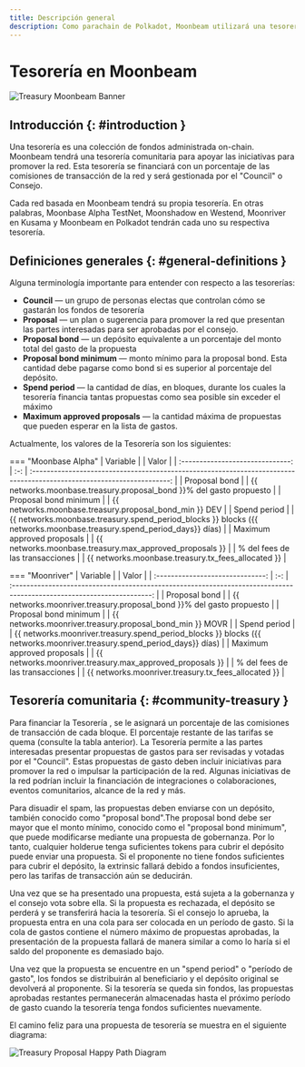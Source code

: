 ```yaml
---
title: Descripción general
description: Como parachain de Polkadot, Moonbeam utilizará una tesorería  on-chain controlada por los miembros del consejo, que permite a las partes interesadas presentar propuestas para promover en la red.
---
```


# Tesorería en Moonbeam

![Treasury Moonbeam Banner](/images/learn/features/treasury/treasury-overview-banner.png)

## Introducción {: #introduction } 

Una tesorería es una colección de fondos administrada on-chain. Moonbeam tendrá una tesorería comunitaria para apoyar las iniciativas para promover la red. Esta tesorería se financiará con un porcentaje de las comisiones de transacción de la red y será gestionada por  el "Council" o Consejo.

Cada red basada en Moonbeam tendrá su propia tesorería. En otras palabras, Moonbase Alpha TestNet, Moonshadow en Westend, Moonriver en Kusama y Moonbeam en Polkadot tendrán cada uno su respectiva tesorería.

## Definiciones generales {: #general-definitions } 

Alguna terminología importante para entender con respecto a las tesorerías:

- **Council** — un grupo de personas electas que controlan cómo se gastarán los fondos de tesorería
- **Proposal** — un plan o sugerencia para promover la red que presentan las partes interesadas para ser aprobadas por el consejo.
- **Proposal bond** — un depósito equivalente a un porcentaje del monto total del gasto de la propuesta
- **Proposal bond minimum** — monto mínimo para la proposal bond.  Esta cantidad debe pagarse como bond si es superior al porcentaje del depósito.
- **Spend period** — la cantidad de días, en bloques, durante los cuales la tesorería financia tantas propuestas como sea posible sin exceder el máximo
- **Maximum approved proposals** — la cantidad máxima de propuestas que pueden esperar en la lista de gastos.

Actualmente, los valores de la Tesorería son los siguientes:

=== "Moonbase Alpha"
    |             Variable             |     |                                                             Valor                                                      |
    | :------------------------------: | :-: | :--------------------------------------------------------------------------------------------------------------------: |
    |           Proposal bond          |     |                            {{ networks.moonbase.treasury.proposal_bond }}% del gasto propuesto                       |
    |       Proposal bond minimum      |     |                                  {{ networks.moonbase.treasury.proposal_bond_min }} DEV                              |
    |           Spend period           |     |  {{ networks.moonbase.treasury.spend_period_blocks }} blocks ({{ networks.moonbase.treasury.spend_period_days}} días)  |
    |     Maximum approved proposals   |     |                                  {{ networks.moonbase.treasury.max_approved_proposals }}                               |
    |     % del fees de las transacciones   |     |                                  {{ networks.moonbase.treasury.tx_fees_allocated }}                               |

=== "Moonriver"
    |             Variable             |     |                                                             Valor                                                      |
    | :------------------------------: | :-: | :--------------------------------------------------------------------------------------------------------------------: |
    |           Proposal bond          |     |                            {{ networks.moonriver.treasury.proposal_bond }}% del gasto propuesto                      |
    |       Proposal bond minimum      |     |                                  {{ networks.moonriver.treasury.proposal_bond_min }} MOVR                              |
    |           Spend period           |     |  {{ networks.moonriver.treasury.spend_period_blocks }} blocks ({{ networks.moonriver.treasury.spend_period_days}} días)  |
    |     Maximum approved proposals   |     |                                  {{ networks.moonriver.treasury.max_approved_proposals }}                               |
     |     % del fees de las transacciones   |     |                                  {{ networks.moonriver.treasury.tx_fees_allocated }}                               |

## Tesorería comunitaria {: #community-treasury } 

Para financiar la Tesorería , se le asignará un porcentaje de las comisiones de transacción de cada bloque. El porcentaje restante de las tarifas se quema (consulte la tabla anterior). La Tesorería permite a las partes interesadas presentar propuestas de gastos para ser revisadas y votadas por el "Council". Estas propuestas de gasto deben incluir iniciativas para promover la red o impulsar la participación de la red. Algunas iniciativas de la red podrían incluir la financiación de integraciones o colaboraciones, eventos comunitarios, alcance de la red y más. 

Para disuadir el spam, las propuestas deben enviarse con un depósito, también conocido como "proposal bond".The proposal bond debe ser mayor que el monto mínimo, conocido como el  "proposal bond minimum", que puede modificarse mediante una propuesta de gobernanza. Por lo tanto, cualquier holderue tenga suficientes tokens para cubrir el depósito puede enviar una propuesta. Si el proponente no tiene fondos suficientes para cubrir el depósito, la extrinsic fallará debido a fondos insuficientes, pero las tarifas de transacción aún se deducirán.

Una vez que se ha presentado una propuesta, está sujeta a la gobernanza y el consejo vota sobre ella. Si la propuesta es rechazada, el depósito se perderá y se transferirá hacia la tesorería. Si el consejo lo aprueba, la propuesta entra en una cola para ser colocada en un período de gasto. Si la cola de gastos contiene el número máximo de propuestas aprobadas, la presentación de la propuesta fallará de manera similar a como lo haría si el saldo del proponente es demasiado bajo.

Una vez que la propuesta se encuentre en un "spend period" o "período de gasto", los fondos se distribuirán al beneficiario y el depósito original se devolverá al proponente. Si la tesorería se queda sin fondos, las propuestas aprobadas restantes permanecerán almacenadas hasta el próximo período de gasto cuando la tesorería tenga fondos suficientes nuevamente.

El camino feliz para una propuesta de tesorería se muestra en el siguiente diagrama:

![Treasury Proposal Happy Path Diagram](/images/learn/features/treasury/treasury-proposal-roadmap.png)
